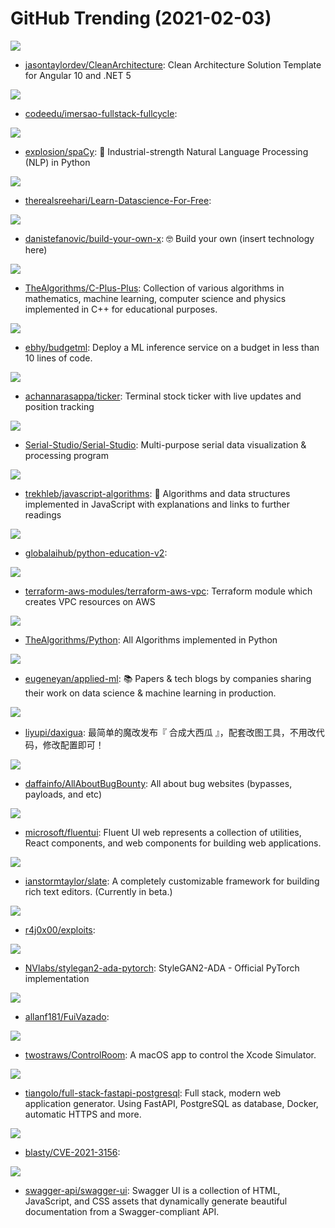 # GitHub Trending (2021-02-03)

![](https://img.shields.io/badge/C%23-New%2028-green?style=flat-square&logo=appveyor)
- [jasontaylordev/CleanArchitecture](https://github.com/jasontaylordev/CleanArchitecture): Clean Architecture Solution Template for Angular 10 and .NET 5

![](https://img.shields.io/badge/Go-New%2065-green?style=flat-square&logo=appveyor)
- [codeedu/imersao-fullstack-fullcycle](https://github.com/codeedu/imersao-fullstack-fullcycle): 

![](https://img.shields.io/badge/Python-New%20357-green?style=flat-square&logo=appveyor)
- [explosion/spaCy](https://github.com/explosion/spaCy): 💫 Industrial-strength Natural Language Processing (NLP) in Python

![](https://img.shields.io/badge/none-New%20255-green?style=flat-square&logo=appveyor)
- [therealsreehari/Learn-Datascience-For-Free](https://github.com/therealsreehari/Learn-Datascience-For-Free): 

![](https://img.shields.io/badge/none-New%20623-green?style=flat-square&logo=appveyor)
- [danistefanovic/build-your-own-x](https://github.com/danistefanovic/build-your-own-x): 🤓 Build your own (insert technology here)

![](https://img.shields.io/badge/C%2B%2B-New%20344-green?style=flat-square&logo=appveyor)
- [TheAlgorithms/C-Plus-Plus](https://github.com/TheAlgorithms/C-Plus-Plus): Collection of various algorithms in mathematics, machine learning, computer science and physics implemented in C++ for educational purposes.

![](https://img.shields.io/badge/Python-New%20203-green?style=flat-square&logo=appveyor)
- [ebhy/budgetml](https://github.com/ebhy/budgetml): Deploy a ML inference service on a budget in less than 10 lines of code.

![](https://img.shields.io/badge/Go-New%20360-green?style=flat-square&logo=appveyor)
- [achannarasappa/ticker](https://github.com/achannarasappa/ticker): Terminal stock ticker with live updates and position tracking

![](https://img.shields.io/badge/C%2B%2B-New%20140-green?style=flat-square&logo=appveyor)
- [Serial-Studio/Serial-Studio](https://github.com/Serial-Studio/Serial-Studio): Multi-purpose serial data visualization & processing program

![](https://img.shields.io/badge/JavaScript-New%20208-green?style=flat-square&logo=appveyor)
- [trekhleb/javascript-algorithms](https://github.com/trekhleb/javascript-algorithms): 📝 Algorithms and data structures implemented in JavaScript with explanations and links to further readings

![](https://img.shields.io/badge/Jupyter%20Notebook-New%2014-green?style=flat-square&logo=appveyor)
- [globalaihub/python-education-v2](https://github.com/globalaihub/python-education-v2): 

![](https://img.shields.io/badge/HCL-New%206-green?style=flat-square&logo=appveyor)
- [terraform-aws-modules/terraform-aws-vpc](https://github.com/terraform-aws-modules/terraform-aws-vpc): Terraform module which creates VPC resources on AWS

![](https://img.shields.io/badge/Python-New%20339-green?style=flat-square&logo=appveyor)
- [TheAlgorithms/Python](https://github.com/TheAlgorithms/Python): All Algorithms implemented in Python

![](https://img.shields.io/badge/none-New%20370-green?style=flat-square&logo=appveyor)
- [eugeneyan/applied-ml](https://github.com/eugeneyan/applied-ml): 📚 Papers & tech blogs by companies sharing their work on data science & machine learning in production.

![](https://img.shields.io/badge/JavaScript-New%20177-green?style=flat-square&logo=appveyor)
- [liyupi/daxigua](https://github.com/liyupi/daxigua): 最简单的魔改发布『 合成大西瓜 』，配套改图工具，不用改代码，修改配置即可！

![](https://img.shields.io/badge/none-New%20179-green?style=flat-square&logo=appveyor)
- [daffainfo/AllAboutBugBounty](https://github.com/daffainfo/AllAboutBugBounty): All about bug websites (bypasses, payloads, and etc)

![](https://img.shields.io/badge/TypeScript-New%2027-green?style=flat-square&logo=appveyor)
- [microsoft/fluentui](https://github.com/microsoft/fluentui): Fluent UI web represents a collection of utilities, React components, and web components for building web applications.

![](https://img.shields.io/badge/TypeScript-New%2018-green?style=flat-square&logo=appveyor)
- [ianstormtaylor/slate](https://github.com/ianstormtaylor/slate): A completely customizable framework for building rich text editors. (Currently in beta.)

![](https://img.shields.io/badge/JavaScript-New%2069-green?style=flat-square&logo=appveyor)
- [r4j0x00/exploits](https://github.com/r4j0x00/exploits): 

![](https://img.shields.io/badge/Python-New%2084-green?style=flat-square&logo=appveyor)
- [NVlabs/stylegan2-ada-pytorch](https://github.com/NVlabs/stylegan2-ada-pytorch): StyleGAN2-ADA - Official PyTorch implementation

![](https://img.shields.io/badge/PHP-New%2042-green?style=flat-square&logo=appveyor)
- [allanf181/FuiVazado](https://github.com/allanf181/FuiVazado): 

![](https://img.shields.io/badge/Swift-New%2098-green?style=flat-square&logo=appveyor)
- [twostraws/ControlRoom](https://github.com/twostraws/ControlRoom): A macOS app to control the Xcode Simulator.

![](https://img.shields.io/badge/Python-New%2023-green?style=flat-square&logo=appveyor)
- [tiangolo/full-stack-fastapi-postgresql](https://github.com/tiangolo/full-stack-fastapi-postgresql): Full stack, modern web application generator. Using FastAPI, PostgreSQL as database, Docker, automatic HTTPS and more.

![](https://img.shields.io/badge/C-New%20124-green?style=flat-square&logo=appveyor)
- [blasty/CVE-2021-3156](https://github.com/blasty/CVE-2021-3156): 

![](https://img.shields.io/badge/JavaScript-New%2044-green?style=flat-square&logo=appveyor)
- [swagger-api/swagger-ui](https://github.com/swagger-api/swagger-ui): Swagger UI is a collection of HTML, JavaScript, and CSS assets that dynamically generate beautiful documentation from a Swagger-compliant API.

